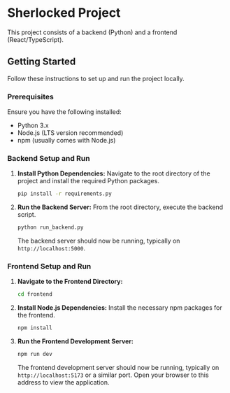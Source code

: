 # Sherlocked Project

This project consists of a backend (Python) and a frontend (React/TypeScript).

## Getting Started

Follow these instructions to set up and run the project locally.

### Prerequisites

Ensure you have the following installed:
- Python 3.x
- Node.js (LTS version recommended)
- npm (usually comes with Node.js)

### Backend Setup and Run

1.  **Install Python Dependencies:**
    Navigate to the root directory of the project and install the required Python packages.

    ```bash
    pip install -r requirements.py
    ```

2.  **Run the Backend Server:**
    From the root directory, execute the backend script.

    ```bash
    python run_backend.py
    ```
    The backend server should now be running, typically on `http://localhost:5000`.

### Frontend Setup and Run

1.  **Navigate to the Frontend Directory:**

    ```bash
    cd frontend
    ```

2.  **Install Node.js Dependencies:**
    Install the necessary npm packages for the frontend.

    ```bash
    npm install
    ```

3.  **Run the Frontend Development Server:**

    ```bash
    npm run dev
    ```
    The frontend development server should now be running, typically on `http://localhost:5173` or a similar port. Open your browser to this address to view the application.
